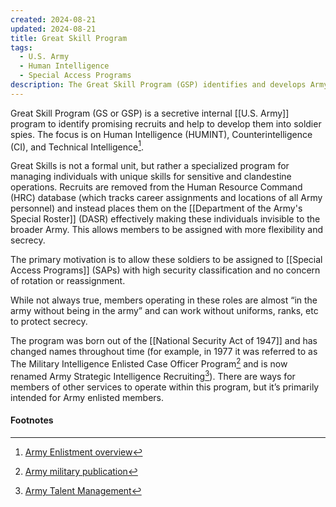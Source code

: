 ```yaml
---
created: 2024-08-21
updated: 2024-08-21
title: Great Skill Program
tags:
  - U.S. Army
  - Human Intelligence
  - Special Access Programs
description: The Great Skill Program (GSP) identifies and develops Army recruits into soldier spies for HUMINT, CI, and Technical Intelligence. Participants are removed from standard tracking systems, allowing flexible, secretive assignments to high-security Special Access Programs, often operating without traditional military identifiers.
---
```

Great Skill Program (GS or GSP) is a secretive internal [[U.S. Army]] program to identify promising recruits and help to develop them into soldier spies. The focus is on Human Intelligence (HUMINT), Counterintelligence (CI), and Technical Intelligence[^2].

Great Skills is not a formal unit, but rather a specialized program for managing individuals with unique skills for sensitive and clandestine operations. Recruits are removed from the Human Resource Command (HRC) database (which tracks career assignments and locations of all Army personnel) and instead places them on the [[Department of the Army's Special Roster]] (DASR) effectively making these individuals invisible to the broader Army. This allows members to be assigned with more flexibility and secrecy.

The primary motivation is to allow these soldiers to be assigned to [[Special Access Programs]] (SAPs) with high security classification and no concern of rotation or reassignment.

While not always true, members operating in these roles are almost “in the army without being in the army” and can work without uniforms, ranks, etc to protect secrecy.

The program was born out of the [[National Security Act of 1947]] and has changed names throughout time (for example, in 1977 it was referred to as The Military Intelligence Enlisted Case Officer Program[^4] and is now renamed Army Strategic Intelligence Recruiting[^3]). There are ways for members of other services to operate within this program, but it’s primarily intended for Army enlisted members.
#### Footnotes

[^1]: Imminent (2024), p32 - note, Elizondo calls this Great Skill**s** and Gr**e**y Fox, both of which are incorrect
[^2]: [Army Enlistment overview](https://armyreenlistment.com/site/wp-content/uploads/2020/06/Special-Assignments-February-2019.pdf)
[^3]: [Army Talent Management](https://talent.army.mil/wp-content/uploads/2023/03/TBCA-Program-Guide_Phase-8.pdf)
[^4]: [Army military publication](https://www.google.com/books/edition/Military_Publications/LiQzp6onTXkC?hl=en&gbpv=1&bsq=great%20skill%20)